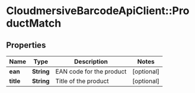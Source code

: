# CloudmersiveBarcodeApiClient::ProductMatch

## Properties
Name | Type | Description | Notes
------------ | ------------- | ------------- | -------------
**ean** | **String** | EAN code for the product | [optional] 
**title** | **String** | Title of the product | [optional] 


